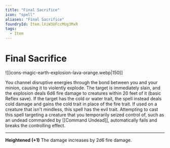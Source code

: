 ```yaml
---
title: "Final Sacrifice"
icon: "spell"
aliases: "Final Sacrifice"
foundryId: Item.lXiW3UFccMUg3MxR
tags:
  - Item
---
```


# Final Sacrifice
![[icons-magic-earth-explosion-lava-orange.webp|150]]

You channel disruptive energies through the bond between you and your minion, causing it to violently explode. The target is immediately slain, and the explosion deals 6d6 fire damage to creatures within 20 feet of it (basic Reflex save). If the target has the cold or water trait, the spell instead deals cold damage and gains the cold trait in place of the fire trait. If used on a creature that isn't mindless, this spell has the evil trait. Attempting to cast this spell targeting a creature that you temporarily seized control of, such as an undead commanded by [[Command Undead]], automatically fails and breaks the controlling effect.

* * *

**Heightened (+1)** The damage increases by 2d6 fire damage.
